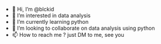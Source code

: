 - 👋 Hi, I’m @blckid
- 👀 I’m interested in data analysis
- 🌱 I’m currently learning python
- 💞️ I’m looking to collaborate on data analysis using python
- 📫 How to reach me ? just DM to me, see you

<!---
blckid/blckid is a ✨ special ✨ repository because its `README.md` (this file) appears on your GitHub profile.
You can click the Preview link to take a look at your changes.
--->
